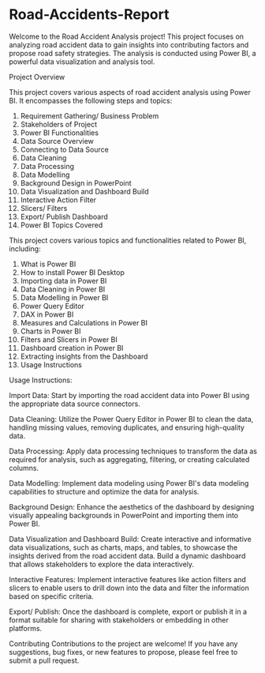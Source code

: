 # Road-Accidents-Report


Welcome to the Road Accident Analysis project! This project focuses on analyzing road accident data to gain insights into contributing factors and propose road safety strategies. The analysis is conducted using Power BI, a powerful data visualization and analysis tool.

Project Overview

This project covers various aspects of road accident analysis using Power BI. It encompasses the following steps and topics:

1. Requirement Gathering/ Business Problem
2. Stakeholders of Project
3. Power BI Functionalities
4. Data Source Overview
5. Connecting to Data Source
6. Data Cleaning
7. Data Processing
8. Data Modelling
9. Background Design in PowerPoint
10. Data Visualization and Dashboard Build
11. Interactive Action Filter
12. Slicers/ Filters
13. Export/ Publish Dashboard
14. Power BI Topics Covered


This project covers various topics and functionalities related to Power BI, including:

1. What is Power BI
2. How to install Power BI Desktop
3. Importing data in Power BI
4. Data Cleaning in Power BI
5. Data Modelling in Power BI
6. Power Query Editor
7. DAX in Power BI
8. Measures and Calculations in Power BI
9. Charts in Power BI
10. Filters and Slicers in Power BI
11. Dashboard creation in Power BI
12. Extracting insights from the Dashboard
13. Usage Instructions

Usage Instructions: 

Import Data: Start by importing the road accident data into Power BI using the appropriate data source connectors.

Data Cleaning: Utilize the Power Query Editor in Power BI to clean the data, handling missing values, removing duplicates, and ensuring high-quality data.

Data Processing: Apply data processing techniques to transform the data as required for analysis, such as aggregating, filtering, or creating calculated columns.

Data Modelling: Implement data modeling using Power BI's data modeling capabilities to structure and optimize the data for analysis.

Background Design: Enhance the aesthetics of the dashboard by designing visually appealing backgrounds in PowerPoint and importing them into Power BI.

Data Visualization and Dashboard Build: Create interactive and informative data visualizations, such as charts, maps, and tables, to showcase the insights derived from the road accident data. Build a dynamic dashboard that allows stakeholders to explore the data interactively.

Interactive Features: Implement interactive features like action filters and slicers to enable users to drill down into the data and filter the information based on specific criteria.

Export/ Publish: Once the dashboard is complete, export or publish it in a format suitable for sharing with stakeholders or embedding in other platforms.

Contributing
Contributions to the project are welcome! If you have any suggestions, bug fixes, or new features to propose, please feel free to submit a pull request.
